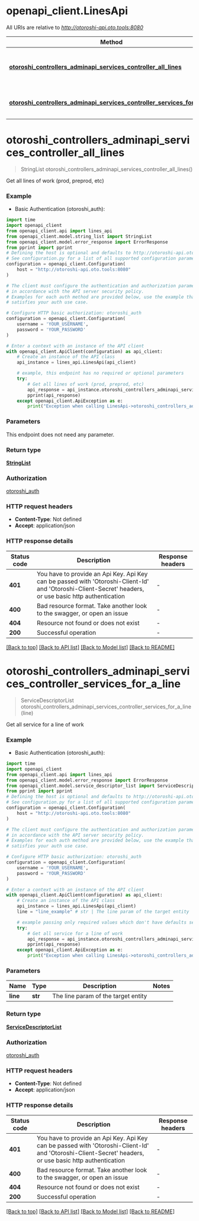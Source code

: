 # openapi_client.LinesApi

All URIs are relative to *http://otoroshi-api.oto.tools:8080*

Method | HTTP request | Description
------------- | ------------- | -------------
[**otoroshi_controllers_adminapi_services_controller_all_lines**](LinesApi.md#otoroshi_controllers_adminapi_services_controller_all_lines) | **GET** /api/lines | Get all lines of work (prod, preprod, etc)
[**otoroshi_controllers_adminapi_services_controller_services_for_a_line**](LinesApi.md#otoroshi_controllers_adminapi_services_controller_services_for_a_line) | **GET** /api/lines/{line}/services | Get all service for a line of work


# **otoroshi_controllers_adminapi_services_controller_all_lines**
> StringList otoroshi_controllers_adminapi_services_controller_all_lines()

Get all lines of work (prod, preprod, etc)

### Example

* Basic Authentication (otoroshi_auth):
```python
import time
import openapi_client
from openapi_client.api import lines_api
from openapi_client.model.string_list import StringList
from openapi_client.model.error_response import ErrorResponse
from pprint import pprint
# Defining the host is optional and defaults to http://otoroshi-api.oto.tools:8080
# See configuration.py for a list of all supported configuration parameters.
configuration = openapi_client.Configuration(
    host = "http://otoroshi-api.oto.tools:8080"
)

# The client must configure the authentication and authorization parameters
# in accordance with the API server security policy.
# Examples for each auth method are provided below, use the example that
# satisfies your auth use case.

# Configure HTTP basic authorization: otoroshi_auth
configuration = openapi_client.Configuration(
    username = 'YOUR_USERNAME',
    password = 'YOUR_PASSWORD'
)

# Enter a context with an instance of the API client
with openapi_client.ApiClient(configuration) as api_client:
    # Create an instance of the API class
    api_instance = lines_api.LinesApi(api_client)

    # example, this endpoint has no required or optional parameters
    try:
        # Get all lines of work (prod, preprod, etc)
        api_response = api_instance.otoroshi_controllers_adminapi_services_controller_all_lines()
        pprint(api_response)
    except openapi_client.ApiException as e:
        print("Exception when calling LinesApi->otoroshi_controllers_adminapi_services_controller_all_lines: %s\n" % e)
```


### Parameters
This endpoint does not need any parameter.

### Return type

[**StringList**](StringList.md)

### Authorization

[otoroshi_auth](../README.md#otoroshi_auth)

### HTTP request headers

 - **Content-Type**: Not defined
 - **Accept**: application/json


### HTTP response details
| Status code | Description | Response headers |
|-------------|-------------|------------------|
**401** | You have to provide an Api Key. Api Key can be passed with &#39;Otoroshi-Client-Id&#39; and &#39;Otoroshi-Client-Secret&#39; headers, or use basic http authentication |  -  |
**400** | Bad resource format. Take another look to the swagger, or open an issue |  -  |
**404** | Resource not found or does not exist |  -  |
**200** | Successful operation |  -  |

[[Back to top]](#) [[Back to API list]](../README.md#documentation-for-api-endpoints) [[Back to Model list]](../README.md#documentation-for-models) [[Back to README]](../README.md)

# **otoroshi_controllers_adminapi_services_controller_services_for_a_line**
> ServiceDescriptorList otoroshi_controllers_adminapi_services_controller_services_for_a_line(line)

Get all service for a line of work

### Example

* Basic Authentication (otoroshi_auth):
```python
import time
import openapi_client
from openapi_client.api import lines_api
from openapi_client.model.error_response import ErrorResponse
from openapi_client.model.service_descriptor_list import ServiceDescriptorList
from pprint import pprint
# Defining the host is optional and defaults to http://otoroshi-api.oto.tools:8080
# See configuration.py for a list of all supported configuration parameters.
configuration = openapi_client.Configuration(
    host = "http://otoroshi-api.oto.tools:8080"
)

# The client must configure the authentication and authorization parameters
# in accordance with the API server security policy.
# Examples for each auth method are provided below, use the example that
# satisfies your auth use case.

# Configure HTTP basic authorization: otoroshi_auth
configuration = openapi_client.Configuration(
    username = 'YOUR_USERNAME',
    password = 'YOUR_PASSWORD'
)

# Enter a context with an instance of the API client
with openapi_client.ApiClient(configuration) as api_client:
    # Create an instance of the API class
    api_instance = lines_api.LinesApi(api_client)
    line = "line_example" # str | The line param of the target entity

    # example passing only required values which don't have defaults set
    try:
        # Get all service for a line of work
        api_response = api_instance.otoroshi_controllers_adminapi_services_controller_services_for_a_line(line)
        pprint(api_response)
    except openapi_client.ApiException as e:
        print("Exception when calling LinesApi->otoroshi_controllers_adminapi_services_controller_services_for_a_line: %s\n" % e)
```


### Parameters

Name | Type | Description  | Notes
------------- | ------------- | ------------- | -------------
 **line** | **str**| The line param of the target entity |

### Return type

[**ServiceDescriptorList**](ServiceDescriptorList.md)

### Authorization

[otoroshi_auth](../README.md#otoroshi_auth)

### HTTP request headers

 - **Content-Type**: Not defined
 - **Accept**: application/json


### HTTP response details
| Status code | Description | Response headers |
|-------------|-------------|------------------|
**401** | You have to provide an Api Key. Api Key can be passed with &#39;Otoroshi-Client-Id&#39; and &#39;Otoroshi-Client-Secret&#39; headers, or use basic http authentication |  -  |
**400** | Bad resource format. Take another look to the swagger, or open an issue |  -  |
**404** | Resource not found or does not exist |  -  |
**200** | Successful operation |  -  |

[[Back to top]](#) [[Back to API list]](../README.md#documentation-for-api-endpoints) [[Back to Model list]](../README.md#documentation-for-models) [[Back to README]](../README.md)

